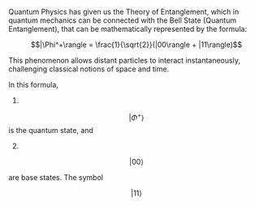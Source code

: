 
Quantum Physics has given us the Theory of Entanglement, which in quantum mechanics can be connected with the Bell State (Quantum Entanglement), that can be mathematically represented by the formula:

$$|\Phi^+\rangle = \frac{1}{\sqrt{2}}(|00\rangle + |11\rangle)$$

This phenomenon allows distant particles to interact instantaneously, challenging classical notions of space and time.

In this formula,

1.
$$|\Phi^+\rangle$$ is the quantum state, and

2.
$$|00\rangle$$

are base states. The symbol

$$|11\rangle$$






